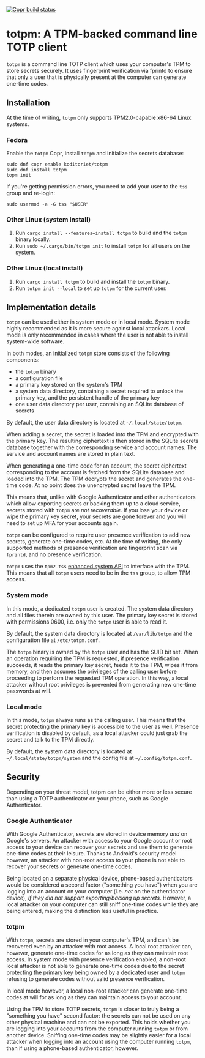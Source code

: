 [![Copr build status](https://copr.fedorainfracloud.org/coprs/koditoriet/totpm/package/totpm/status_image/last_build.png)](https://copr.fedorainfracloud.org/coprs/koditoriet/totpm/package/totpm/)

# totpm: A TPM-backed command line TOTP client
`totpm` is a command line TOTP client which uses your computer's TPM to store secrets securely.
It uses fingerprint verification via fprintd to ensure that only a user that is physically present at the computer
can generate one-time codes.


## Installation
At the time of writing, `totpm` only supports TPM2.0-capable x86-64 Linux systems.


### Fedora
Enable the `totpm` Copr, install `totpm` and initialize the secrets database:
```shell
sudo dnf copr enable koditoriet/totpm
sudo dnf install totpm
topm init
```

If you're getting permission errors, you need to add your user to the `tss` group and re-login:
```shell
sudo usermod -a -G tss "$USER"
```


### Other Linux (system install)
1. Run `cargo install --features=install totpm` to build and the `totpm` binary locally.
2. Run `sudo ~/.cargo/bin/totpm init` to install `totpm` for all users on the system.


### Other Linux (local install)
1. Run `cargo install totpm` to build and install the `totpm` binary.
2. Run `totpm init --local` to set up `totpm` for the current user.


## Implementation details
`totpm` can be used either in system mode or in local mode. System mode highly recommended as it is more secure
against local attackars. Local mode is only recommended in cases where the user is not able to install
system-wide software.

In both modes, an initialized `totpm` store consists of the following components:
- the `totpm` binary
- a configuration file
- a primary key stored on the system's TPM
- a system data directory, containing a secret required to unlock the primary key, and the persistent handle
  of the primary key
- one user data directory per user, containing an SQLite database of secrets

By default, the user data directory is located at `~/.local/state/totpm`.

When adding a secret, the secret is loaded into the TPM and encrypted with the primary key.
The resulting ciphertext is then stored in the SQLite secrets database together with the corresponding
service and account names. The service and account names are stored in plain text.

When generating a one-time code for an account, the secret ciphertext corresponding to the account is 
fetched from the SQLite database and loaded into the TPM. The TPM decrypts the secret and generates the one-time code.
At no point does the unencrypted secret leave the TPM.

This means that, unlike with Google Authenticator and other authenticators which allow exporting secrets or backing
them up to a cloud service, secrets stored with `totpm` are *not recoverable*.
If you lose your device or wipe the primary key secret, your secrets are gone forever and you will need to
set up MFA for your accounts again.

`totpm` can be configured to require user presence verification to add new secrets, generate one-time codes, etc.
At the time of writing, the only supported methods of presence verification are fingerprint scan via `fprintd`,
and no presence verification.

`totpm` uses the `tpm2-tss` [enhanced system API](https://tpm2-tss.readthedocs.io/en/stable/group__esys.html)
to interface with the TPM. This means that all `totpm` users need to be in the `tss` group, to allow TPM access.


### System mode
In this mode, a dedicated `totpm` user is created. The system data directory and all files therein
are owned by this user. The primary key secret is stored with permissions 0600, i.e. only the `totpm` user
is able to read it.

By default, the system data directory is located at `/var/lib/totpm` and the configuration file at
`/etc/totpm.conf`.

The `totpm` binary is owned by the `totpm` user and has the SUID bit set. When an operation requiring the
TPM is requested, if presence verification succeeds, it reads the primary key secret, feeds it to the TPM,
wipes it from memory, and then assumes the privileges of the calling user before proceeding to perform
the requested TPM operation.
In this way, a local attacker without root privileges is prevented from generating new one-time passwords
at will.


### Local mode
In this mode, `totpm` always runs as the calling user. This means that the secret protecting the primary
key is accessible to the user as well. Presence verification is disabled by default, as a local attacker
could just grab the secret and talk to the TPM directly.

By default, the system data directory is located at `~/.local/state/totpm/system` and the config file at
`~/.config/totpm.conf`.


## Security
Depending on your threat model, totpm can be either more or less secure than using a TOTP authenticator
on your phone, such as Google Authenticator.


### Google Authenticator
With Google Authenticator, secrets are stored in device memory *and* on Google's servers.
An attacker with access to your Google account or root access to your device can recover your secrets
and use them to generate one-time codes at their leisure.
Thanks to Android's security model however, an attacker with non-root access to your phone is not able to recover
your secrets or generate one-time codes.

Being located on a separate physical device, phone-based authenticators would be considered a second factor
("something you have") when you are logging into an account on your computer (i.e. *not* on the authenticator device),
*if they did not support exporting/backing up secrets*.
However, a local attacker on your computer can still sniff one-time codes while they are being entered,
making the distinction less useful in practice.


### totpm
With `totpm`, secrets are stored in your computer's TPM, and can't be recovered even by an attacker with root access.
A local root attacker can, however, generate one-time codes for as long as they can maintain root access.
In system mode with presence verification enabled, a non-root local attacker is not able to generate one-time codes
due to the secret protecting the primary key being owned by a dedicated user and `totpm` refusing to generate codes
without valid presence verification.

In local mode however, a local non-root attacker can generate one-time codes at will for as long as they can maintain
access to your account.

Using the TPM to store TOTP secrets, `totpm` is closer to truly being a "something you have" second factor: the secrets
can not be used on any other physical machine and can not be exported.
This holds whether you are logging into your accounts from the computer running `totpm` or from another device.
Sniffing one-time codes may be slightly easier for a local attacker when logging into an account using
the computer running `totpm`, than if using a phone-based authenticator, however.
